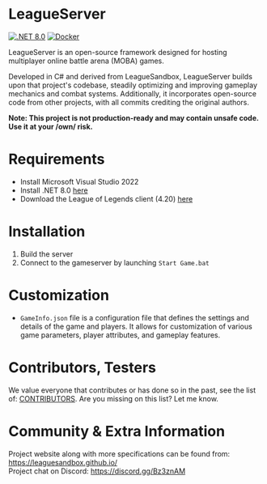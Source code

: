 #  LeagueServer
[![.NET 8.0](https://github.com/brian8544/LeagueServer/actions/workflows/dotnet-desktop.yml/badge.svg)](https://github.com/brian8544/LeagueServer/actions/workflows/dotnet-desktop.yml)
[![Docker](https://github.com/brian8544/LeagueServer/actions/workflows/docker-image.yml/badge.svg)](https://github.com/brian8544/LeagueServer/actions/workflows/docker-image.yml)

LeagueServer is an open-source framework designed for hosting multiplayer online battle arena (MOBA) games.

Developed in C# and derived from LeagueSandbox, LeagueServer builds upon that project's codebase, steadily optimizing and improving gameplay mechanics and combat systems. Additionally, it incorporates open-source code from other projects, with all commits crediting the original authors.

**Note: This project is not production-ready and may contain unsafe code. Use it at your /own/ risk.**

# Requirements
* Install Microsoft Visual Studio 2022 
* Install .NET 8.0 [here](https://dotnet.microsoft.com/download/dotnet-core)
* Download the League of Legends client (4.20) [here](https://www.mediafire.com/file/rm32t1nbbca6zph/League-of-Legends-4.20.rar/file)

# Installation
 1. Build the server
 2. Connect to the gameserver by launching `Start Game.bat` 

# Customization
 - `GameInfo.json` file is a configuration file that defines the settings and details of the game and players. It allows for customization of various game parameters, player attributes, and gameplay features.

# Contributors, Testers
We value everyone that contributes or has done so in the past, see the list of: [CONTRIBUTORS](CONTRIBUTORS.md). Are you missing on this list? Let me know.

# Community & Extra Information
Project website along with more specifications can be found from: https://leaguesandbox.github.io/  
Project chat on Discord: https://discord.gg/Bz3znAM
